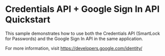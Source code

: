 # Credentials API + Google Sign In API Quickstart

This sample demonstrates how to use both the Credentials API (SmartLock for Passwords)
and the Google Sign In API in the same application.

For more information, visit https://developers.google.com/identity/
